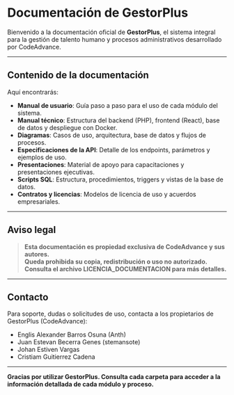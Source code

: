 # Documentación de GestorPlus

Bienvenido a la documentación oficial de **GestorPlus**, el sistema integral para la gestión de talento humano y procesos administrativos desarrollado por CodeAdvance.

---

## Contenido de la documentación

Aquí encontrarás:

- **Manual de usuario**: Guía paso a paso para el uso de cada módulo del sistema.
- **Manual técnico**: Estructura del backend (PHP), frontend (React), base de datos y despliegue con Docker.
- **Diagramas**: Casos de uso, arquitectura, base de datos y flujos de procesos.
- **Especificaciones de la API**: Detalle de los endpoints, parámetros y ejemplos de uso.
- **Presentaciones**: Material de apoyo para capacitaciones y presentaciones ejecutivas.
- **Scripts SQL**: Estructura, procedimientos, triggers y vistas de la base de datos.
- **Contratos y licencias**: Modelos de licencia de uso y acuerdos empresariales.

---

## Aviso legal

> **Esta documentación es propiedad exclusiva de CodeAdvance y sus autores.  
> Queda prohibida su copia, redistribución o uso no autorizado.  
> Consulta el archivo LICENCIA_DOCUMENTACION para más detalles.**

---

## Contacto

Para soporte, dudas o solicitudes de uso, contacta a los propietarios de GestorPlus (CodeAdvance):

- Englis Alexander Barros Osuna (Anth)
- Juan Estevan Becerra Genes (stemansote)
- Johan Estiven Vargas
- Cristiam Guitierrez Cadena

---

**Gracias por utilizar GestorPlus. Consulta cada carpeta para acceder a la información detallada de cada módulo y proceso.**
